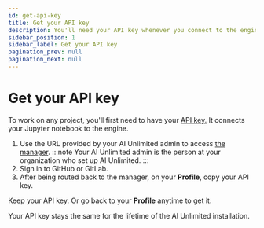 ```yaml
---
id: get-api-key
title: Get your API key
description: You'll need your API key whenever you connect to the engine from a Jupyter notebook.
sidebar_position: 1
sidebar_label: Get your API key
pagination_prev: null
pagination_next: null
---
```


# Get your API key

To work on any project, you'll first need to have your [API key.](/docs/glossary#glo-api-key) It connects your Jupyter notebook to the engine. 

1. Use the URL provided by your AI Unlimited admin to access [the manager](/docs/glossary#glo-manager).
:::note
Your AI Unlimited admin is the person at your organization who set up AI Unlimited.
:::
2. Sign in to GitHub or GitLab.
3. After being routed back to the manager, on your **Profile**, copy your API key.

Keep your API key. Or go back to your **Profile** anytime to get it.

Your API key stays the same for the lifetime of the AI Unlimited installation.


